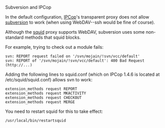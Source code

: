 Subversion and IPCop

In the default configuration, [IPCop][]'s transparent proxy does not
allow [subversion][] to work (when using WebDAV--ssh would be fine of
course). 

Although the [squid][] proxy supports WebDAV, subversion uses some
non-standard methods that squid blocks.

For example, trying to check out a module fails:

    svn: REPORT request failed on '/svn/mojain/!svn/vcc/default'
    svn: REPORT of '/svn/mojain/!svn/vcc/default': 400 Bad Request (http://...)

Adding the following lines to squid.conf (which on IPCop 1.4.6 is
located at /etc/squid/squid.conf) allows svn to work:

    extension_methods request REPORT
    extension_methods request MKACTIVITY
    extension_methods request CHECKOUT
    extension_methods request MERGE

You need to restart squid for this to take effect:

    /usr/local/bin/restartsquid

[IPCop]: http://www.ipcop.org/
[subversion]: http://subversion.tigris.org/
[squid]: http://www.squid-cache.org/
